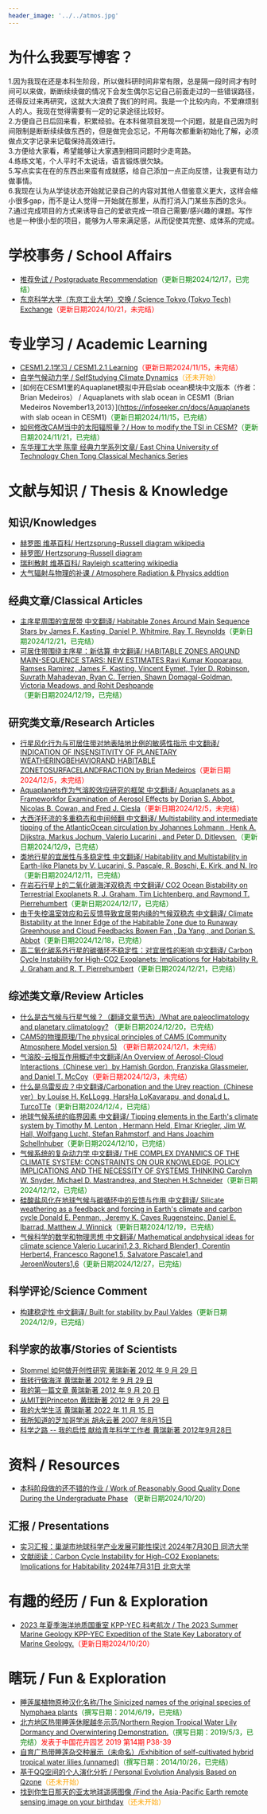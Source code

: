 ```yaml
---
header_image: '../../atmos.jpg'
---
```


# 为什么我要写博客？
1.因为我现在还是本科生阶段，所以做科研时间非常有限，总是隔一段时间才有时间可以来做，断断续续做的情况下会发生偶尔忘记自己前面走过的一些错误路径，还得反过来再研究，这就大大浪费了我们的时间。我是一个比较内向，不爱麻烦别人的人。我现在觉得需要有一定的记录途径比较好。<br>
2.方便自己日后回来看，积累经验。在本科做项目发现一个问题，就是自己因为时间限制是断断续续做东西的，但是做完会忘记，不用每次都重新初始化了解，必须做点文字记录来记载保持高效进行。<br>
3.方便给大家看，希望能够让大家遇到相同问题时少走弯路。<br>
4.练练文笔，个人平时不太说话，语言锻炼很欠缺。<br>
5.写点实实在在的东西出来蛮有成就感，给自己添加一点正向反馈，让我更有动力做事情。<br>
6.我现在认为从学徒状态开始就记录自己的内容对其他人借鉴意义更大，这样会缩小很多gap，而不是让人觉得一开始就在那里，从而打消入门某些东西的念头。<br>
7.通过完成项目的方式来诱导自己的爱欲完成一项自己需要/感兴趣的课题。写作也是一种很小型的项目，能够为人带来满足感，从而促使其完整、成体系的完成。<br>
# 学校事务 / School Affairs
- [推荐免试 / Postgraduate Recommendation](https://infoseeker.cn/docs/postgraduaterecommendation)<span style="color:green;">（更新日期2024/12/17，已完结）</span>
- [东京科学大学（东京工业大学）交换 / Science Tokyo (Tokyo Tech) Exchange](https://infoseeker.cn/docs/Exchange)<span style="color:red;">（更新日期2024/10/21，未完结）</span>

# 专业学习 / Academic Learning
- [CESM1.2.1学习 / CESM1.2.1 Learning](https://infoseeker.cn/docs/CESM1.2.1Learning)<span style="color:red;">（更新日期2024/11/15，未完结）</span>
- [自学气候动力学 / SelfStudying Climate Dynamics](https://infoseeker.cn/docs/ClimateDynamic)<span style="color:orange;">（还未开始）</span>
- [如何在CESM1里的Aquaplanet模拟中开启slab ocean模块中文版本（作者：Brian Medeiros） / Aquaplanets with slab ocean in CESM1（Brian Medeiros November13,2013）](https://infoseeker.cn/docs/Aquaplanets with slab ocean in CESM1)<span style="color:green;">（更新日期2024/11/15，已完结）</span>
- [如何修改CAM当中的太阳辐照量？/ How to modify the TSI in CESM?](https://infoseeker.cn/docs/TSI)<span style="color:green;">（更新日期2024/11/21，已完结）</span>
- [东华理工大学 陈童 经典力学系列文章/ East China University of Technology Chen Tong Classical Mechanics Series](https://newquanta.com/%e3%80%8a%e7%90%86%e8%ae%ba%e5%8a%9b%e5%ad%a6%e6%96%b0%e8%ae%b2%e3%80%8b%e4%b8%8b%e8%bd%bd/)

# 文献与知识 / Thesis & Knowledge

## 知识/Knowledges
- [赫罗图 维基百科/ Hertzsprung–Russell diagram wikipedia](https://zh.wikipedia.org/wiki/%E8%B5%AB%E7%BE%85%E5%9C%96) 
- [赫罗图/ Hertzsprung–Russell diagram](https://image.xmcdn.com/group38/M07/A1/B7/wKgJolpoLzGj0qldAACjyO_JG9A910.jpg?op_type=4&device_type=ios&upload_type=attachment&name=mobile_large) 
- [瑞利散射 维基百科/ Rayleigh scattering wikipedia](https://zh.wikipedia.org/wiki/%E7%91%9E%E5%88%A9%E6%95%A3%E5%B0%84) 
- [大气辐射与物理的补课 / Atmosphere Radiation & Physics addtion](https://infoseeker.cn/docs/radiation1227) 

## 经典文章/Classical Articles
- [主序星周围的宜居带 中文翻译/ Habitable Zones Around Main Sequence Stars by James F. Kasting, Daniel P. Whitmire, Ray T. Reynolds](https://infoseeker.cn/docs/Kasting1993/Kasting1993)<span style="color:green;">（更新日期2024/12/21，已完结） </span> 
- [可居住带围绕主序星：新估算 中文翻译/ HABITABLE ZONES AROUND MAIN-SEQUENCE STARS: NEW ESTIMATES Ravi Kumar Kopparapu, Ramses Ramirez, James F. Kasting, Vincent Eymet, Tyler D. Robinson, Suvrath Mahadevan, Ryan C. Terrien, Shawn Domagal-Goldman, Victoria Meadows, and Rohit Deshpande](https://infoseeker.cn/docs/Kopparapu2013/Kopparapu2013)<span style="color:green;">（更新日期2024/12/19，已完结） </span> 

## 研究类文章/Research Articles
- [行星风化行为与可居住带对地表陆地比例的敏感性指示 中文翻译/ INDICATION OF INSENSITIVITY OF PLANETARY WEATHERINGBEHAVIORAND HABITABLE ZONETOSURFACELANDFRACTION by Brian Medeiros](https://infoseeker.cn/docs/abbot2012/abbot2012)<span style="color:red;">（更新日期2024/12/5，未完结） </span>
- [Aquaplanets作为气溶胶效应研究的框架 中文翻译/ Aquaplanets as a Frameworkfor Examination of Aerosol Effects by Dorian S. Abbot, Nicolas B. Cowan, and Fred J. Ciesla](https://infoseeker.cn/docs/Medeiros2019/Medeiros2019)<span style="color:red;">（更新日期2024/12/5，未完结） </span>
- [大西洋环流的多重稳态和中间倾翻 中文翻译/ Multistability and intermediate tipping of the AtlanticOcean circulation by Johannes Lohmann , Henk A. Dijkstra, Markus Jochum, Valerio Lucarini , and Peter D. Ditlevsen ](https://infoseeker.cn/docs/Lohmann2024/Lohmann2024)<span style="color:green;">（更新日期2024/12/9，已完结） </span>
- [类地行星的宜居性与多稳定性 中文翻译/ Habitability and Multistability in Earth-like Planets by V. Lucarini, S. Pascale, R. Boschi, E. Kirk, and N. Iro](https://infoseeker.cn/docs/Lucarini2013/Lucarini2013)<span style="color:green;">（更新日期2024/12/11，已完结） </span>
 - [在岩石行星上的二氧化碳海洋双稳态 中文翻译/ CO2 Ocean Bistability on Terrestrial Exoplanets R. J. Graham, Tim Lichtenberg, and Raymond T. Pierrehumbert](https://infoseeker.cn/docs/Graham2022/Graham2022)<span style="color:green;">（更新日期2024/12/17，已完结） </span>
- [由于失控温室效应和云反馈导致宜居带内缘的气候双稳态 中文翻译/ Climate Bistability at the Inner Edge of the Habitable Zone due to Runaway Greenhouse and Cloud Feedbacks Bowen Fan , Da Yang , and Dorian S. Abbot](https://infoseeker.cn/docs/Fan2024/Fan2024)<span style="color:green;">（更新日期2024/12/18，已完结） </span>
- [高二氧化碳系外行星的碳循环不稳定性：对宜居性的影响 中文翻译/ Carbon Cycle Instability for High-CO2 Exoplanets: Implications for Habitability R. J. Graham and R. T. Pierrehumbert](https://infoseeker.cn/docs/Graham2024/Graham2024)<span style="color:green;">（更新日期2024/12/21，已完结） </span>

## 综述类文章/Review Articles
- [什么是古气候与行星气候？（翻译文章节选）/What are paleoclimatology and planetary climatology?](https://infoseeker.cn/docs/planetclimate/planetaryclimate) <span style="color:green;">（更新日期2024/12/20，已完结） </span>
- [CAM5的物理原理/The physical principles of CAM5 (Community Atmosphere Model version 5)](https://infoseeker.cn/docs/CAM5PHY) <span style="color:red;">（更新日期2024/12/1，未完结） 
- [气溶胶-云相互作用概述中文翻译/An Overview of Aerosol-Cloud Interactions（Chinese ver）by  Hamish Gordon, Franziska Glassmeier, and Daniel T. McCoy](https://infoseeker.cn/docs/aerosolcloud)<span style="color:red;">（更新日期2024/12/3，未完结） </span>
- [什么是乌雷反应？中文翻译/Carbonation and the Urey reaction（Chinese ver）by  Louise H. KeLLogg, HarsHa LoKavarapu, and donaLd L. TurcoTTe](https://infoseeker.cn/docs/urey)<span style="color:green;">（更新日期2024/12/4，已完结） </span>
 - [地球气候系统的临界因素 中文翻译/ Tipping elements in the Earth's climate system by Timothy M. Lenton , Hermann Held, Elmar Kriegler, Jim W. Hall, Wolfgang Lucht, Stefan Rahmstorf, and Hans Joachim Schellnhuber](https://infoseeker.cn/docs/Lenton2008/Lenton2008)<span style="color:green;">（更新日期2024/12/10，已完结） </span>
 - [气候系统的复杂动力学 中文翻译/ THE COMPLEX DYANMICS OF THE CLIMATE SYSTEM: CONSTRAINTS ON OUR KNOWLEDGE, POLICY IMPLICATIONS AND THE NECESSITY OF SYSTEMS THINKING Carolyn W. Snyder, Michael D. Mastrandrea, and Stephen H.Schneider](https://infoseeker.cn/docs/Snyder2011/Snyder2011)<span style="color:green;">（更新日期2024/12/12，已完结） </span>
- [硅酸盐风化在地球气候与碳循环中的反馈与作用 中文翻译/ Silicate weathering as a feedback and forcing in Earth's climate and carbon cycle Donald E. Penman,, Jeremy K. Caves Rugensteinc, Daniel E. Ibarrad, Matthew J. Winnick](https://infoseeker.cn/docs/Penman2020/Penman2020)<span style="color:green;">（更新日期2024/12/19，已完结） </span> 
- [气候科学的数学和物理思想 中文翻译/  Mathematical andphysical ideas for climate science Valerio Lucarini1,2,3, Richard Blender1, Corentin Herbert4, Francesco Ragone1,5, Salvatore Pascale1,and JeroenWouters1,6](https://infoseeker.cn/docs/Lucarini2014/Lucarini2014)<span style="color:green;">（更新日期2024/12/27，已完结） </span> 

## 科学评论/Science Comment
- [构建稳定性 中文翻译/ Built for stability by Paul Valdes](https://infoseeker.cn/docs/Valdes2011/Valdes2011)<span style="color:green;">（更新日期2024/12/9，已完结） </span>

## 科学家的故事/Stories of Scientists
- [Stommel 如何做开创性研究  黄瑞新著 2012 年 9 月 29 日](https://www2.whoi.edu/staff/rhuang/wp-content/uploads/sites/248/2021/03/04_Stommel.pdf) 
- [我转行做海洋  黄瑞新著 2012 年 9 月 29 日](https://www2.whoi.edu/staff/rhuang/wp-content/uploads/sites/248/2021/03/03_MyWayToOcean.pdf) 
- [我的第一篇文章  黄瑞新著 2012 年 9 月 20 日](https://www2.whoi.edu/staff/rhuang/wp-content/uploads/sites/248/2021/03/08_MyFirstPaper.pdf) 
- [从MIT到Princeton  黄瑞新著 2012 年 9 月 29 日](https://www2.whoi.edu/staff/rhuang/wp-content/uploads/sites/248/2021/03/02_MyPostDoctor.pdf) 
- [我的大学生活 黄瑞新著 2022 年 11 月 15 日](http://www.cresgdou.com.cn/PicDetail.aspx?ID=168) 
- [我所知道的芝加哥学派 胡永云著 2007 年8月15日](https://faculty.pku.edu.cn/_resources/group1/M00/00/21/cxv0BF-AIwiASKS0ABmZEEDBjCQ708.pdf) 
- [科学之路 -- 我的启悟 献给青年科学工作者 黄瑞新著 2012年9月28日](https://www2.whoi.edu/staff/rhuang/wp-content/uploads/sites/248/2021/03/01_MyRoadToScience.pdf) 



# 资料 / Resources
- [本科阶段做的还不错的作业 / Work of Reasonably Good Quality Done During the Undergraduate Phase](https://infoseeker.cn/docs/works) <span style="color:green;">（更新日期2024/10/20）</span>

## 汇报 / Presentations
- [实习汇报：巢湖市地球科学产业发展可能性探讨 2024年7月30日 同济大学](assets/css/Chaohu_2024.7.30.pdf)
- [文献阅读：Carbon Cycle Instability for High-CO2 Exoplanets: Implications for Habitability 2024年7月31日 北京大学](assets/Graham2024_2024.7.31.pdf)

# 有趣的经历 / Fun & Exploration
- [2023 年夏季海洋地质国重室 KPP-YEC 科考航次 / The 2023 Summer Marine Geology KPP-YEC Expedition of the State Key Laboratory of Marine Geology.](https://infoseeker.cn/docs/Fieldwork)<span style="color:red;">（更新日期2024/10/20）</span>

# 瞎玩 / Fun & Exploration
- [睡莲属植物原种汉化名称/The Sinicized names of the original species of Nymphaea plants](https://infoseeker.cn/docs/original)<span style="color:green;">（撰写日期：2014/6/19，已完结）</span>
- [北方地区热带睡莲休眠越冬示范/Northern Region Tropical Water Lily Dormancy and Overwintering Demonstration.](https://infoseeker.cn/docs/tropical)<span style="color:green;">（撰写日期：2019/5/3，已完结）</span><span style="color:red;">发表于中国花卉园艺 2019 第14期 P38-39</span>
- [自育广热带睡莲杂交种展示（未命名）/Exhibition of self-cultivated hybrid tropical water lilies (unnamed)](https://infoseeker.cn/docs/hybrid)<span style="color:green;">（撰写日期：2014/10/26，已完结）</span>
- [基于QQ空间的个人演化分析 / Personal Evolution Analysis Based on Qzone](https://infoseeker.cn/docs/Qzone)<span style="color:orange;">（还未开始）</span>
- [找到你生日那天的亚太地球遥感图像 /Find the Asia-Pacific Earth remote sensing image on your birthday](https://infoseeker.cn/docs/Qzone)<span style="color:orange;">（还未开始）</span>


